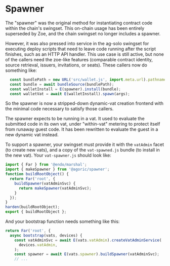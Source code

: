 # Spawner

The "spawner" was the original method for instantiating contract code within
the chain's swingset. This on-chain usage has been entirely superseded by
Zoe, and the chain swingset no longer includes a spawner.

However, it was also pressed into service in the ag-solo swingset for
executing deploy scripts that need to leave code running after the script
finishes, such as an HTTP API handler. This use case is still active, but
none of the callers need the zoe-like features (comparable contract identity,
source retrieval, issuers, invitations, or seats). These callers now do
something like:

```js
  const bundlePath = new URL('src/wallet.js', import.meta.url).pathname;
  const bundle = await bundleSource(bundlePath);
  const walletInstall = E(spawner).install(bundle);
  const walletVat = await E(walletInstall).spawn(args);
```

So the spawner is now a stripped-down dynamic-vat creation frontend with the
minimal code necessary to satisfy those callers.

The spawner expects to be running in a vat. It used to evaluate the submitted
code in its own vat, under "within-vat" metering to protect itself from
runaway guest code. It has been rewritten to evaluate the guest in a new
dynamic vat instead.

To support a spawner, your swingset must provide it with the `vatAdmin` facet
(to create new vats), and a copy of the `vat-spawned.js` bundle (to install
in the new vat). Your `vat-spawner.js` should look like:

```js
import { Far } from '@endo/marshal';
import { makeSpawner } from '@agoric/spawner';
function buildRootObject() {
  return Far('root', {
    buildSpawner(vatAdminSvc) {
      return makeSpawner(vatAdminSvc);
    }
  });
}
harden(buildRootObject);
export { buildRootObject };
```

And your bootstrap function needs something like this:

```js
return Far('root', {
  async bootstrap(vats, devices) {
    const vatAdminSvc = await E(vats.vatAdmin).createVatAdminService(
      devices.vatAdmin,
    );
    const spawner = await E(vats.spawner).buildSpawner(vatAdminSvc);
    // ...
```
